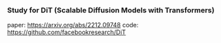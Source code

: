 ### Study for DiT (Scalable Diffusion Models with Transformers)
paper: https://arxiv.org/abs/2212.09748
code: https://github.com/facebookresearch/DiT